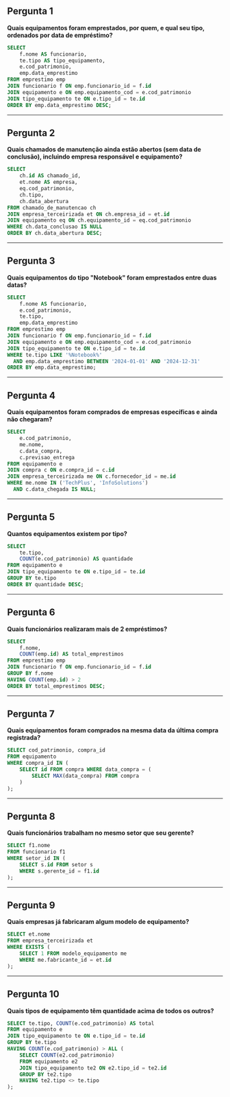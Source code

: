 ## Pergunta 1
**Quais equipamentos foram emprestados, por quem, e qual seu tipo, ordenados por data de empréstimo?**
```sql
SELECT 
    f.nome AS funcionario,
    te.tipo AS tipo_equipamento,
    e.cod_patrimonio,
    emp.data_emprestimo
FROM emprestimo emp
JOIN funcionario f ON emp.funcionario_id = f.id
JOIN equipamento e ON emp.equipamento_cod = e.cod_patrimonio
JOIN tipo_equipamento te ON e.tipo_id = te.id
ORDER BY emp.data_emprestimo DESC;
```

---

## Pergunta 2
**Quais chamados de manutenção ainda estão abertos (sem data de conclusão), incluindo empresa responsável e equipamento?**
```sql
SELECT 
    ch.id AS chamado_id,
    et.nome AS empresa,
    eq.cod_patrimonio,
    ch.tipo,
    ch.data_abertura
FROM chamado_de_manutencao ch
JOIN empresa_terceirizada et ON ch.empresa_id = et.id
JOIN equipamento eq ON ch.equipamento_id = eq.cod_patrimonio
WHERE ch.data_conclusao IS NULL
ORDER BY ch.data_abertura DESC;
```

---

## Pergunta 3
**Quais equipamentos do tipo "Notebook" foram emprestados entre duas datas?**
```sql
SELECT 
    f.nome AS funcionario,
    e.cod_patrimonio,
    te.tipo,
    emp.data_emprestimo
FROM emprestimo emp
JOIN funcionario f ON emp.funcionario_id = f.id
JOIN equipamento e ON emp.equipamento_cod = e.cod_patrimonio
JOIN tipo_equipamento te ON e.tipo_id = te.id
WHERE te.tipo LIKE '%Notebook%'
  AND emp.data_emprestimo BETWEEN '2024-01-01' AND '2024-12-31'
ORDER BY emp.data_emprestimo;
```

---

## Pergunta 4
**Quais equipamentos foram comprados de empresas específicas e ainda não chegaram?**
```sql
SELECT 
    e.cod_patrimonio,
    me.nome,
    c.data_compra,
    c.previsao_entrega
FROM equipamento e
JOIN compra c ON e.compra_id = c.id
JOIN empresa_terceirizada me ON c.fornecedor_id = me.id
WHERE me.nome IN ('TechPlus', 'InfoSolutions')
  AND c.data_chegada IS NULL;
```

---

## Pergunta 5
**Quantos equipamentos existem por tipo?**
```sql
SELECT 
    te.tipo,
    COUNT(e.cod_patrimonio) AS quantidade
FROM equipamento e
JOIN tipo_equipamento te ON e.tipo_id = te.id
GROUP BY te.tipo
ORDER BY quantidade DESC;
```

---

## Pergunta 6
**Quais funcionários realizaram mais de 2 empréstimos?**
```sql
SELECT 
    f.nome,
    COUNT(emp.id) AS total_emprestimos
FROM emprestimo emp
JOIN funcionario f ON emp.funcionario_id = f.id
GROUP BY f.nome
HAVING COUNT(emp.id) > 2
ORDER BY total_emprestimos DESC;
```

---

## Pergunta 7
**Quais equipamentos foram comprados na mesma data da última compra registrada?**
```sql
SELECT cod_patrimonio, compra_id
FROM equipamento
WHERE compra_id IN (
    SELECT id FROM compra WHERE data_compra = (
        SELECT MAX(data_compra) FROM compra
    )
);
```

---

## Pergunta 8
**Quais funcionários trabalham no mesmo setor que seu gerente?**
```sql
SELECT f1.nome
FROM funcionario f1
WHERE setor_id IN (
    SELECT s.id FROM setor s
    WHERE s.gerente_id = f1.id
);
```

---

## Pergunta 9
**Quais empresas já fabricaram algum modelo de equipamento?**
```sql
SELECT et.nome
FROM empresa_terceirizada et
WHERE EXISTS (
    SELECT 1 FROM modelo_equipamento me
    WHERE me.fabricante_id = et.id
);
```

---

## Pergunta 10
**Quais tipos de equipamento têm quantidade acima de todos os outros?**
```sql
SELECT te.tipo, COUNT(e.cod_patrimonio) AS total
FROM equipamento e
JOIN tipo_equipamento te ON e.tipo_id = te.id
GROUP BY te.tipo
HAVING COUNT(e.cod_patrimonio) > ALL (
    SELECT COUNT(e2.cod_patrimonio)
    FROM equipamento e2
    JOIN tipo_equipamento te2 ON e2.tipo_id = te2.id
    GROUP BY te2.tipo
    HAVING te2.tipo <> te.tipo
);
```